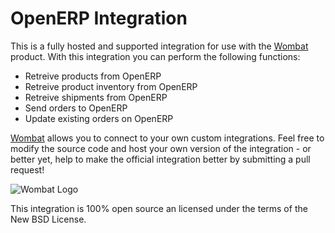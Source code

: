# OpenERP Integration

This is a fully hosted and supported integration for use with the 
[Wombat](http://wombat.co) product. With this integration you can perform the 
following functions:

* Retreive products from OpenERP
* Retreive product inventory from OpenERP
* Retreive shipments from OpenERP
* Send orders to OpenERP
* Update existing orders on OpenERP

[Wombat](http://wombat.co) allows you to connect to your own custom 
integrations.  Feel free to modify the source code and host your own version of 
the integration - or better yet, help to make the official integration better by 
submitting a pull request!

![Wombat Logo](http://spreecommerce.com/images/wombat_logo.png)

This integration is 100% open source an licensed under the terms of the New BSD 
License.
